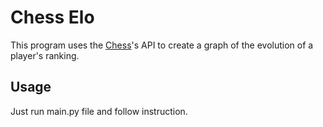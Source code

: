 # Chess Elo
This program uses the [Chess](https://www.chess.com/news/view/published-data-api#pubapi-endpoint-player-is-online)'s API to create a graph of the evolution of a player's ranking.
## Usage
Just run main.py file and follow instruction.
